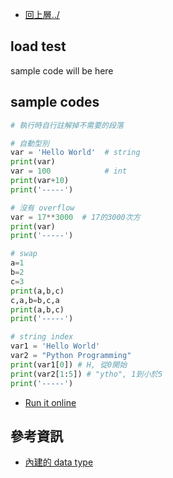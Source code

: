 * [回上層../](../)

## load test

<div id="sample">sample code will be here</div>
<script src="https://ajax.googleapis.com/ajax/libs/jquery/3.2.1/jquery.min.js"></script>
<script>
$(document).ready(function(){
    $("button").click(function(){
        $("#sample").load("sample.py");
    });
});
</script>

## sample codes

```python
# 執行時自行註解掉不需要的段落

# 自動型別
var = 'Hello World'  # string
print(var)
var = 100            # int
print(var+10)
print('-----')

# 沒有 overflow
var = 17**3000  # 17的3000次方
print(var)
print('-----')

# swap
a=1
b=2
c=3
print(a,b,c)
c,a,b=b,c,a
print(a,b,c)
print('-----')

# string index
var1 = 'Hello World'
var2 = "Python Programming"
print(var1[0]) # H, 從0開始
print(var2[1:5]) # "ytho", 1到小於5
print('-----')
```
* [Run it online](https://repl.it/K701/latest)

## 參考資訊
* [內建的 data type](https://docs.python.org/3/library/stdtypes.html)
